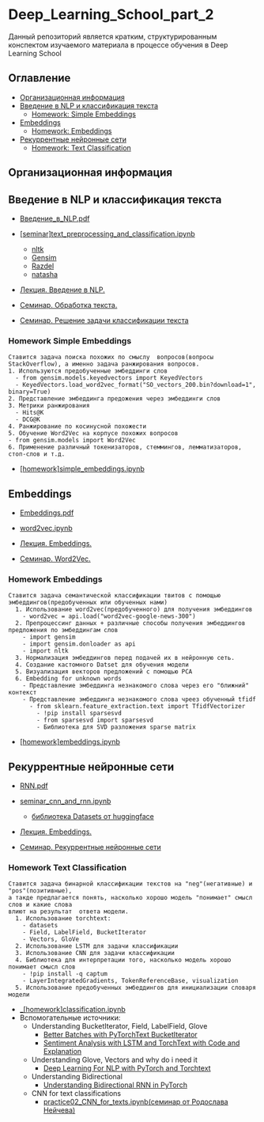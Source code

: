 # Deep_Learning_School_part_2
Данный репозиторий является кратким, структурированным конспектом
изучаемого материала в процессе обучения в Deep Learning School


## Оглавление

- [Организационная информация](#Организационная-информация)
- [Введение в NLP и классификация текста](#Введение-в-NLP-и-классификация-текста)
  - [Homework: Simple Embeddings](#Homework-Simple-Embeddings)
- [Embeddings](#Embeddings)
  - [Homework: Embeddings](#Homework-Embeddings)
- [Рекуррентные нейронные сети](#Рекуррентные-нейронные-сети)
  - [Homework: Text Classification](#Homework-Text-Classification)
  

## Организационная информация


## Введение в NLP и классификация текста
 
- [Введение_в_NLP.pdf](02_Введение_в_NLP_и_классификация_текста/Введение_в_NLP.pdf)
- [[seminar]text_preprocessing_and_classification.ipynb](02_Введение_в_NLP_и_классификация_текста/[seminar]text_preprocessing_and_classification.ipynb)
    - [nltk](https://www.nltk.org/)
    - [Gensim](https://radimrehurek.com/gensim/)
    - [Razdel](https://natasha.github.io/razdel/)
    - [natasha](https://natasha.github.io/)


- [Лекция. Введение в NLP.](https://www.youtube.com/watch?v=d0oV1MZ_KdE&ab_channel=DeepLearningSchool)
- [Семинар. Обработка текста.](https://www.youtube.com/watch?v=Aa-p8ddbxpQ)
- [Семинар. Решение задачи классификации текста](https://www.youtube.com/watch?v=ltyWeIPrAVA)


### Homework Simple Embeddings
```
Ставится задача поиска похожих по смыслу  вопросов(вопросы StackOverflow), а именно задача ранжирования вопросов.
1. Используются предобученные эмбеддинги слов
  - from gensim.models.keyedvectors import KeyedVectors
  - KeyedVectors.load_word2vec_format("SO_vectors_200.bin?download=1", binary=True)
2. Представление эмбеддинга предожения через эмбеддинги слов
3. Метрики ранжирования
  - Hits@K
  - DCG@K
4. Ранжирование по косинусной похожести
5. Обучение Word2Vec на корпусе похожих вопросов
- from gensim.models import Word2Vec
6. Применение различный токенизаторов, стеммингов, лемматизаторов, стоп-слов и т.д.
```
- [[homework]simple_embeddings.ipynb](03_hw_Simple_embeddings/[homework]simple_embeddings.ipynb)


## Embeddings

- [Embeddings.pdf](04_Embeddings/Embeddings.pdf)
- [word2vec.ipynb](04_Embeddings/word2vec.ipynb)


- [Лекция. Embeddings.](https://www.youtube.com/watch?v=eXQAOTsbhLQ)
- [Семинар. Word2Vec.](https://www.youtube.com/watch?v=iLzZO_4xyMg)

### Homework Embeddings
```
Ставится задача семантической классификации твитов с помощью эмбеддингов(предобученных или обученных нами)
  1. Использование word2veс(предобученного) для получения эмбеддингов
    - word2vec = api.load("word2vec-google-news-300")
  2. Препроцессинг данных + различные способы получения эмбеддингов предложения по эмбеддингам слов
    - import gensim
    - import gensim.donloader as api
    - import nltk
  3. Нормализация эмбеддингов перед подачей их в нейронную сеть.
  4. Создание кастомного Datset для обучения модели
  5. Визуализация векторов предложений с помощью PCA
  6. Embedding for unknown words
    - Представление эмбеддинга незнакомого слова через его "ближний" контекст
    - Представление эмбеддинга незнакомого слова чреез обученный tfidf
      - from sklearn.feature_extraction.text import TfidfVectorizer
        - !pip install sparsesvd
        - from sparsesvd import sparsesvd
        - Библиотека для SVD разложения sparse matrix
```
- [[homework]embeddings.ipynb](05_hw_Embeddings/[homework]embeddings.ipynb)


## Рекуррентные нейронные сети

- [RNN.pdf](06_Рекуррентные_нейронные_сети/RNN.pdf)
- [seminar_cnn_and_rnn.ipynb](06_Рекуррентные_нейронные_сети/seminar_cnn_and_rnn.ipynb)
  - [библиотека Datasets от huggingface](https://huggingface.co/docs/datasets/)


- [Лекция. Embeddings.](https://www.youtube.com/watch?v=eXQAOTsbhLQ&ab_channel=DeepLearningSchool)
- [Семинар. Рекуррентные нейронные сети](https://www.youtube.com/watch?v=_wpAkWZmlyg&t=1474s&ab_channel=DeepLearningSchool)

### Homework Text Classification
```
Ставится задача бинарной классификации текстов на "neg"(негативные) и "pos"(позитивные),
а такде предлагается понять, насколько хорошо модель "понимает" смысл слов и какие слова
влиют на результат  ответа модели.
  1. Использование torchtext:
    - datasets
    - Field, LabelField, BucketIterator
    - Vectors, GloVe
  2. Использование LSTM для задачи классификации
  3. Использование CNN для задачи классификации
  4. Библиотека для интерпретации того, насколько модель хорошо  понимает смысл слов 
    - !pip install -q captum
    - LayerIntegratedGradients, TokenReferenceBase, visualization
  5. Использование предобученных эмбеддингов для инициализации словаря модели 
```
- [_[homework]classification.ipynb](07_hw_Text_Classification/_[homework]classification.ipynb)
- Вспомогательные источники:
  - Understanding BucketIterator, Field, LabelField, Glove
    - [Better Batches with PyTorchText BucketIterator](https://gmihaila.medium.com/better-batches-with-pytorchtext-bucketiterator-12804a545e2a)
    - [Sentiment Analysis with LSTM and TorchText with Code and Explanation](https://www.analyticsvidhya.com/blog/2021/09/sentiment-analysis-with-lstm-and-torchtext-with-code-and-explanation/)
  - Understanding Glove, Vectors and why do i need it
    - [Deep Learning For NLP with PyTorch and Torchtext](https://towardsdatascience.com/deep-learning-for-nlp-with-pytorch-and-torchtext-4f92d69052f)
  - Understanding Bidirectional
    - [Understanding Bidirectional RNN in PyTorch](https://towardsdatascience.com/understanding-bidirectional-rnn-in-pytorch-5bd25a5dd66)
  - CNN for text classifications
    - [practice02_CNN_for_texts.ipynb(семинар от Родослава Нейчева)](ml-mipt/week1_02_CNN_for_texts_and_more_embeddings/practice02_CNN_for_texts.ipynb)



